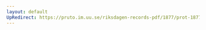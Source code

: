 ```yaml
---
layout: default
UpRedirect: https://pruto.im.uu.se/riksdagen-records-pdf/1877/prot-1877--fk--032.pdf
---
```

